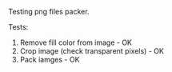 Testing png files packer.

Tests:
1) Remove fill color from image - OK
2) Crop image (check transparent pixels) - OK
3) Pack iamges - OK
